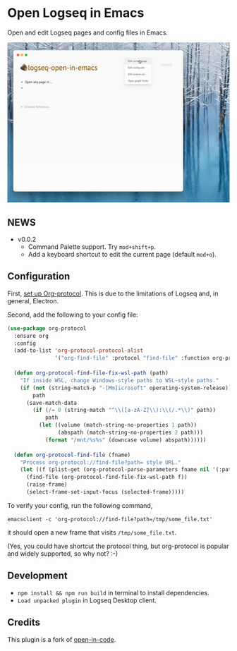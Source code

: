 # Open Logseq in Emacs

Open and edit Logseq pages and config files in Emacs.

![Demo](demo.gif)

## NEWS

* v0.0.2
  - Command Palette support. Try `mod+shift+p`.
  - Add a keyboard shortcut to edit the current page (default `mod+o`).

## Configuration

First, [set up Org-protocol](https://orgmode.org/worg/org-contrib/org-protocol.html).  This is due to the limitations of Logseq and, in general, Electron.

Second, add the following to your config file:

```lisp
(use-package org-protocol
  :ensure org
  :config
  (add-to-list 'org-protocol-protocol-alist
               '("org-find-file" :protocol "find-file" :function org-protocol-find-file :kill-client nil))

  (defun org-protocol-find-file-fix-wsl-path (path)
    "If inside WSL, change Windows-style paths to WSL-style paths."
    (if (not (string-match-p "-[Mm]icrosoft" operating-system-release))
        path
      (save-match-data
        (if (/= 0 (string-match "^\\([a-zA-Z]\\):\\(/.*\\)" path))
            path
          (let ((volume (match-string-no-properties 1 path))
                (abspath (match-string-no-properties 2 path)))
            (format "/mnt/%s%s" (downcase volume) abspath))))))

  (defun org-protocol-find-file (fname)
    "Process org-protocol://find-file?path= style URL."
    (let ((f (plist-get (org-protocol-parse-parameters fname nil '(:path)) :path)))
      (find-file (org-protocol-find-file-fix-wsl-path f))
      (raise-frame)
      (select-frame-set-input-focus (selected-frame)))))
```

To verify your config, run the following command,

```shell
emacsclient -c 'org-protocol://find-file?path=/tmp/some_file.txt'
```

it should open a new frame that visits `/tmp/some_file.txt`.

(Yes, you could have shortcut the protocol thing, but org-protocol is popular and widely supported, so why not? :-)

## Development

- `npm install && npm run build` in terminal to install dependencies.
- `Load unpacked plugin` in Logseq Desktop client.

## Credits

This plugin is a fork of [open-in-code](https://github.com/rebornix/logseq-open-in-code).
